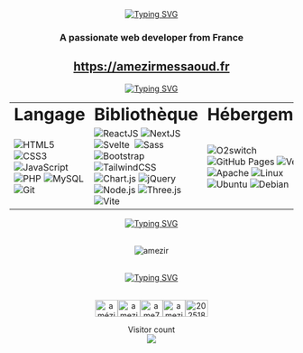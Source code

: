 <div align="center"><a href="https://git.io/typing-svg"><img src="https://readme-typing-svg.demolab.com?font=Raleway&pause=1000&color=000000&background=FFFFFF&center=true&width=1000&height=100&lines=Hi+%F0%9F%91%8B%2C+I'm+Am%C3%A9zir+Messaoud;Welcome+to+my+github+page;Upcoming+Full-Stack+Developer" alt="Typing SVG" /></a></div>

<h3 align="center">A passionate web developer from France</h3>

<h2 align="center"><a href="https://amezirmessaoud.fr">https://amezirmessaoud.fr</a></h2>

<div align="center"><a href="https://git.io/typing-svg"><img src="https://readme-typing-svg.demolab.com?font=Raleway&duration=10000&pause=10000&color=000000&background=FFFFFF&center=true&width=1000&height=100&lines=Languages+and+Tools%3A" alt="Typing SVG" /></a></div>
<table border="0">
    <tr>
        <td><b style="font-size:30px">Langage</b></td>
        <td><b style="font-size:30px">Bibliothèque</b></td>
        <td><b style="font-size:30px">Hébergement</b></td>
        <td><b style="font-size:30px">CMS</b></td>
    </tr>
    <tr>
        <td>
            <!-- Badges de langage avec Shields.io en multicolore -->
            <img src="https://img.shields.io/badge/HTML5-%23FF5733.svg?style=for-the-badge&logo=html5&logoColor=white" alt="HTML5">
            <img src="https://img.shields.io/badge/CSS3-%234FC08D.svg?style=for-the-badge&logo=css3&logoColor=white" alt="CSS3">
            <img src="https://img.shields.io/badge/JavaScript-%23F7DF1E.svg?style=for-the-badge&logo=javascript&logoColor=black" alt="JavaScript">
            <img src="https://img.shields.io/badge/PHP-%23007ACC.svg?style=for-the-badge&logo=php&logoColor=white" alt="PHP">
            <img src="https://img.shields.io/badge/MySQL-%238A6DB7.svg?style=for-the-badge&logo=mysql&logoColor=white" alt="MySQL">
            <img src="https://img.shields.io/badge/Git-%23F1502F.svg?style=for-the-badge&logo=git&logoColor=white" alt="Git">
        </td>
        <td>
            <!-- Badges de bibliothèque avec Shields.io en multicolore -->
            <img src="https://img.shields.io/badge/ReactJS-%2361DAFB.svg?style=for-the-badge&logo=react&logoColor=black" alt="ReactJS">
            <img src="https://img.shields.io/badge/NextJS-%23000000.svg?style=for-the-badge&logo=next.js&logoColor=white" alt="NextJS">
            <img src="https://img.shields.io/badge/Svelte-%238B572A.svg?style=for-the-badge&logo=svelte&logoColor=white" alt="Svelte">
            <img src="https://img.shields.io/badge/VueJS-%234FC08D.svg?style=for-the-badge&logo=vue.js&logoColor=white" alt "VueJS">
            <img src="https://img.shields.io/badge/Sass-%23CC6699.svg?style=for-the-badge&logo=sass&logoColor=white" alt="Sass">
            <img src="https://img.shields.io/badge/Bootstrap-%238A6DB7.svg?style=for-the-badge&logo=bootstrap&logoColor=white" alt="Bootstrap">
            <img src="https://img.shields.io/badge/TailwindCSS-%2307B2CC.svg?style=for-the-badge&logo=tailwind-css&logoColor=white" alt="TailwindCSS">
            <img src="https://img.shields.io/badge/Chart.js-%23FF5733.svg?style=for-the-badge&logo=chart.js&logoColor=white" alt="Chart.js">
            <img src="https://img.shields.io/badge/jQuery-%230769AD.svg?style=for-the-badge&logo=jquery&logoColor=white" alt="jQuery">
            <img src="https://img.shields.io/badge/Node.js-%23339933.svg?style=for-the-badge&logo=node.js&logoColor=white" alt="Node.js">
            <img src="https://img.shields.io/badge/threejs-%23469FDB.svg?style=for-the-badge&logo=three.js&logoColor=white" alt="Three.js">
            <img src="https://img.shields.io/badge/vite-%23FF5733.svg?style=for-the-badge&logo=vite&logoColor=white" alt="Vite">
        </td>
        <td>
            <!-- Badges d'hébergement avec Shields.io en multicolore -->
            <img src="https://img.shields.io/badge/O2switch-%23FF5733.svg?style=for-the-badge" alt="O2switch">
            <img src="https://img.shields.io/badge/github%20pages-%23000000.svg?style=for-the-badge&logo=github&logoColor=white" alt="GitHub Pages">
            <img src="https://img.shields.io/badge/vercel-%2364C58B.svg?style=for-the-badge&logo=vercel&logoColor=white" alt="Vercel">
            <img src="https://img.shields.io/badge/apache-%23CC0000.svg?style=for-the-badge&logo=apache&logoColor=white" alt="Apache">
            <img src="https://img.shields.io/badge/Linux-%23FCC624.svg?style=for-the-badge&logo=linux&logoColor=black" alt="Linux">
            <img src="https://img.shields.io/badge/Ubuntu-%23E95420.svg?style=for-the-badge&logo=ubuntu&logoColor=white" alt="Ubuntu">
            <img src="https://img.shields.io/badge/Debian-%23A80030.svg?style=for-the-badge&logo=debian&logoColor=white" alt="Debian">
        </td>
        <td>
            <!-- Badges de CMS avec Shields.io en multicolore -->
            <img src="https://img.shields.io/badge/WordPress-%2322317E.svg?style=for-the-badge&logo=WordPress&logoColor=white" alt="WordPress">
            <img src="https://img.shields.io/badge/Shopify-%23E95B4F.svg?style=for-the-badge&logo=Shopify&logoColor=white" alt="Shopify">
            <img src="https://img.shields.io/badge/Prestashop-%23D34E48.svg?style=for-the-badge&logo=Prestashop&logoColor=white" alt="Prestashop">
        </td>
    </tr>
</table>

<div align="center"><a href="https://git.io/typing-svg"><img src="https://readme-typing-svg.demolab.com?font=Raleway&duration=10000&pause=10000&color=000000&background=FFFFFF&center=true&width=1000&height=100&lines=My+GitHub+Stats%3A" alt="Typing SVG" /></a></div>
<br>
<p align="center"><img src="https://github-readme-stats.vercel.app/api/top-langs?username=amezir&show_icons=true&theme=tokyonight&hide_border=true&locale=en&layout=compact" alt="amezir"/></p>
<br>
  
<div align="center"><a href="https://git.io/typing-svg"><img src="https://readme-typing-svg.demolab.com?font=Raleway&duration=10000&pause=10000&color=000000&background=FFFFFF&center=true&width=1000&height=100&lines=Connect+with+me%3A" alt="Typing SVG" /></a></div>
<br>
<p align="center"><a href="https://www.linkedin.com/in/am%C3%A9zir-messaoud-6b2862221" target="blank"><img align="center" src="https://raw.githubusercontent.com/rahuldkjain/github-profile-readme-generator/master/src/images/icons/Social/linked-in-alt.svg" alt="amézir messaoud" height="30" width="40" /></a><a href="https://dev.to/amezir" target="blank"><img align="center" src="https://raw.githubusercontent.com/rahuldkjain/github-profile-readme-generator/master/src/images/icons/Social/devto.svg" alt="amezir" height="30" width="40" /></a><a href="https://codepen.io/ame75" target="blank"><img align="center" src="https://raw.githubusercontent.com/rahuldkjain/github-profile-readme-generator/master/src/images/icons/Social/codepen.svg" alt="ame75" height="30" width="40" /></a><a href="https://twitter.com/amezir75" target="blank"><img align="center" src="https://raw.githubusercontent.com/rahuldkjain/github-profile-readme-generator/master/src/images/icons/Social/twitter.svg" alt="amezir75" height="30" width="40" /></a><a href="https://stackoverflow.com/users/20251844/am%c3%a9zir" target="blank"><img align="center" src="https://raw.githubusercontent.com/rahuldkjain/github-profile-readme-generator/master/src/images/icons/Social/stack-overflow.svg" alt="20251844" height="30" width="40" /></a></p>

<p align="center"> 
  Visitor count<br>
   <img src="https://profile-counter.glitch.me/amezir/count.svg" />
</p>


